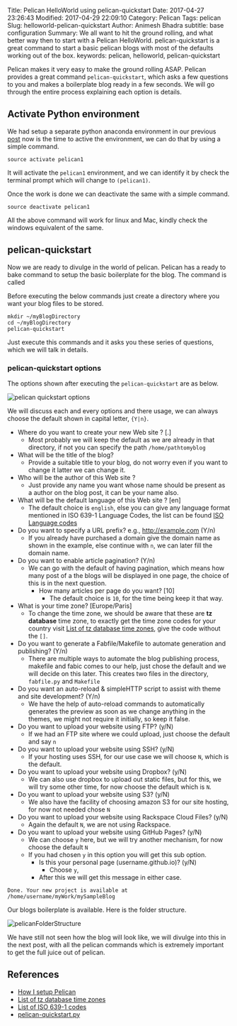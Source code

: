 Title: Pelican HelloWorld using pelican-quickstart
Date: 2017-04-27 23:26:43
Modified: 2017-04-29 22:09:10
Category: Pelican
Tags: pelican
Slug: helloworld-pelican-quickstart
Author: Animesh Bhadra
subtitle: base configuration
Summary: We all want to hit the ground rolling, and what better way then to start with a Pelican HelloWorld. pelican-quickstart is a great command to start a basic pelican blogs with most of the defaults working out of the box.
keywords: pelican, helloworld, pelican-quickstart

Pelican makes it very easy to make the ground rolling ASAP. Pelican provides a great command `pelican-quickstart`, which asks a few questions to you and makes a boilerplate blog ready in a few seconds. We will go through the entire process explaining each option is details.

## Activate Python environment ##

We had setup a separate python anaconda environment in our previous [post]({filename}python-setup-for-pelican-blog.md) now is the time to active the environment, we can do that by using a simple command.

````shell
source activate pelican1
````

It will activate the `pelican1` environment, and we can identify it by check the terminal prompt which will change to `(pelican1)`.

Once the work is done we can deactivate the same with a simple command.

````shell
source deactivate pelican1
````

All the above command will work for linux and Mac, kindly check the windows equivalent of the same.

## pelican-quickstart ##

Now we are ready to divulge in the world of pelican. Pelican has a ready to bake command to setup the basic boilerplate for the blog. The command is called

Before executing the below commands just create a directory where you want your blog files to be stored.

````shell
mkdir ~/myBlogDirectory
cd ~/myBlogDirectory
pelican-quickstart
````

Just execute this commands and it asks you these series of questions, which we will talk in details.

### pelican-quickstart options ###

The options shown after executing the `pelican-quickstart` are as below.

![pelican quickstart options]({filename}../images/pelicanQuickStart/pelicanQuickStartoptions.png "pelican quickstart options")

We will discuss each and every options and there usage, we can always choose the default shown in capital letter, `{Y|n}`.

* Where do you want to create your new Web site ? [.]
    - Most probably we will keep the default as we are already in that directory, if not you can specify the path `/home/pathtomyblog`
* What will be the title of the blog?
    - Provide a suitable title to your blog, do not worry even if you want to change it latter we can change it. 
* Who will be the author of this Web site ?
    - Just provide any name you want whose name should be present as a author on the blog post, it can be your name also.
* What will be the default language  of this Web site ? [en]
    - The default choice is `english`, else you can give any language format mentioned in ISO 639-1 Language Codes, the list can be found [ISO Language codes](https://en.wikipedia.org/wiki/List_of_ISO_639-1_codes "ISO Language codes")
* Do you want to specify a URL prefix? e.g., http://example.com   (Y/n)
    - If you already have purchased a domain give the domain name as shown in the example, else continue with `n`, we can later fill the domain name.
* Do you want to enable article pagination? (Y/n)
    - We can go with the default of having pagination, which means how many post of a the blogs will be displayed in one page, the choice of this is in the next question.
        + How many articles per page do you want? [10] 
            * The default choice is `10`, for the time being keep it that way.
* What is your time zone? [Europe/Paris]
    - To change the time zone, we should be aware that these are **tz database** time zone, to exactly get the time zone codes for your country visit [List of tz database time zones](https://en.wikipedia.org/wiki/List_of_tz_database_time_zones "List of tz database time zones"), give the code without the `[]`.
* Do you want to generate a Fabfile/Makefile to automate generation and publishing? (Y/n)
    - There are multiple ways to automate the blog publishing process, makefile and fabic comes to our help, just chose the default and we will decide on this later. This creates two files in the directory, `fabfile.py` and `Makefile`
* Do you want an auto-reload & simpleHTTP script to assist with theme and site development? (Y/n)
    - We have the help of auto-reload commands to automatically generates the preview as soon as we change anything in the themes, we might not require it initially, so keep it false.
* Do you want to upload your website using FTP? (y/N)
    - If we had an FTP site where we could upload, just choose the default and say `n`
* Do you want to upload your website using SSH? (y/N)
    - If your hosting uses SSH, for our use case we will choose `N`, which is the default.
* Do you want to upload your website using Dropbox? (y/N)
    - We can also use dropbox to upload out static files, but for this, we will try some other time, for now choose the default which is `N`.
* Do you want to upload your website using S3? (y/N)
    - We also have the facility of choosing amazon S3 for our site hosting, for now not needed chose `N`
* Do you want to upload your website using Rackspace Cloud Files? (y/N) 
    - Again the default `N`, we are not using Rackspace.
* Do you want to upload your website using GitHub Pages? (y/N)
    - We can choose `y` here, but we will try another mechanism, for now choose the default `N`
    - If you had chosen `y` in this option you will get this sub option.
        + Is this your personal page (username.github.io)? (y/N)
            * Choose `y`, 
        + After this we will get this message in either case.

````shell
Done. Your new project is available at /home/username/myWork/mySampleBlog
````

Our blogs boilerplate is available. Here is the folder structure.

![pelicanFolderStructure]({filename}../images/pelicanQuickStart/pelicanFolderStructure.png "pelican folder structure")  

We have still not seen how the blog will look like, we will divulge into this in the next post, with all the pelican commands which is extremely important to get the full juice out of pelican.

## References ##

* [How I setup Pelican ](http://terriyu.info/blog/posts/2013/07/pelican-setup/ "How did the command option help")
* [List of tz database time zones](https://en.wikipedia.org/wiki/List_of_tz_database_time_zones "List of tz database time zones")
* [List of ISO 639-1 codes](https://en.wikipedia.org/wiki/List_of_ISO_639-1_codes "List of ISO 639-1 codes")
* [pelican-quickstart.py](https://gist.github.com/almet/1140861)
